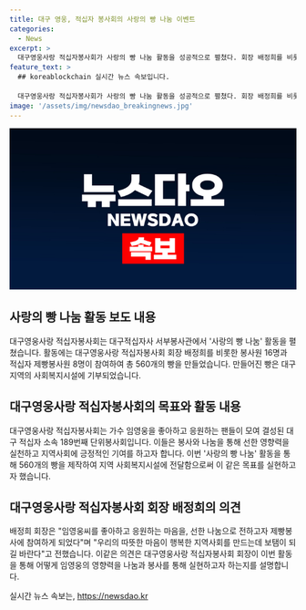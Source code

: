 ```yaml
---
title: 대구 영웅, 적십자 봉사회의 사랑의 빵 나눔 이벤트
categories:
  - News
excerpt: >
  대구영웅사랑 적십자봉사회가 사랑의 빵 나눔 활동을 성공적으로 펼쳤다. 회장 배정희를 비롯한 봉사원과 제빵봉사원이 참여하여 560개의 빵을 만들고 대구 관내 사회복지시설에 전달했다. 배 회장은 임영웅씨를 좋아하고 응원하는 마음을, 선한 나눔으로 전하고자 제빵봉사에 참여하게 되었다고 전했다. 대구영웅사랑 적십자봉사회는 가수 임영웅을 좋아하는 대구 팬들이 모여 결성된 단위봉사회로, 봉사와 나눔으로 선한 영향력을 실천하고 있다.
feature_text: >
  ## koreablockchain 실시간 뉴스 속보입니다.

  대구영웅사랑 적십자봉사회가 사랑의 빵 나눔 활동을 성공적으로 펼쳤다. 회장 배정희를 비롯한 봉사원과 제빵봉사원이 참여하여 560개의 빵을 만들고 대구 관내 사회복지시설에 전달했다. 배 회장은 임영웅씨를 좋아하고 응원하는 마음을, 선한 나눔으로 전하고자 제빵봉사에 참여하게 되었다고 전했다. 대구영웅사랑 적십자봉사회는 가수 임영웅을 좋아하는 대구 팬들이 모여 결성된 단위봉사회로, 봉사와 나눔으로 선한 영향력을 실천하고 있다.
image: '/assets/img/newsdao_breakingnews.jpg'
---
```


<p><img src="/assets/img/newsdao_breakingnews.jpg" alt="koreablockchain 속보" /></p>

<h2 data-ke-size="size26">사랑의 빵 나눔 활동 보도 내용</h2>

<p data-ke-size="size16">대구영웅사랑 적십자봉사회는 대구적십자사 서부봉사관에서 '사랑의 빵 나눔' 활동을 펼쳤습니다. 활동에는 대구영웅사랑 적십자봉사회 회장 배정희를 비롯한 봉사원 16명과 적십자 제빵봉사원 8명이 참여하여 총 560개의 빵을 만들었습니다. 만들어진 빵은 대구 지역의 사회복지시설에 기부되었습니다.</p>

<h2 data-ke-size="size26">대구영웅사랑 적십자봉사회의 목표와 활동 내용</h2>

<p data-ke-size="size16">대구영웅사랑 적십자봉사회는 가수 임영웅을 좋아하고 응원하는 팬들이 모여 결성된 대구 적십자 소속 189번째 단위봉사회입니다. 이들은 봉사와 나눔을 통해 선한 영향력을 실천하고 지역사회에 긍정적인 기여를 하고자 합니다. 이번 '사랑의 빵 나눔' 활동을 통해 560개의 빵을 제작하여 지역 사회복지시설에 전달함으로써 이 같은 목표를 실현하고자 했습니다.</p>

<h2 data-ke-size="size26">대구영웅사랑 적십자봉사회 회장 배정희의 의견</h2>

<p data-ke-size="size16">배정희 회장은 "임영웅씨를 좋아하고 응원하는 마음을, 선한 나눔으로 전하고자 제빵봉사에 참여하게 되었다"며 "우리의 따뜻한 마음이 행복한 지역사회를 만드는데 보탬이 되길 바란다"고 전했습니다. 이같은 의견은 대구영웅사랑 적십자봉사회 회장이 이번 활동을 통해 어떻게 임영웅의 영향력을 나눔과 봉사를 통해 실현하고자 하는지를 설명합니다.</p>
실시간 뉴스 속보는, <a href="https://newsdao.kr" rel="dofollow">https://newsdao.kr</a>


